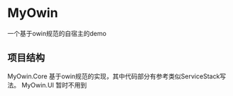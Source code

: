 # MyOwin
一个基于owin规范的自宿主的demo

## 项目结构
MyOwin.Core 基于owin规范的实现，其中代码部分有参考类似ServiceStack写法。
MyOwin.UI 暂时不用到
